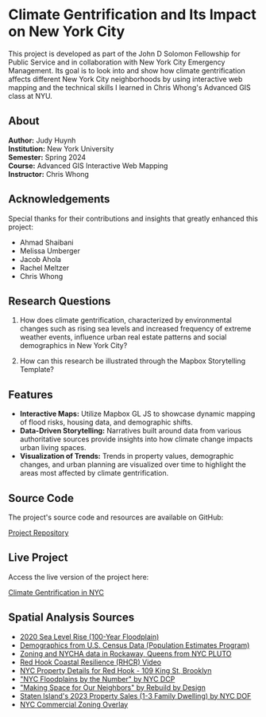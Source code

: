 # Climate Gentrification and Its Impact on New York City

This project is developed as part of the John D Solomon Fellowship for Public Service and in collaboration with New York City Emergency Management. Its goal is to look into and show how climate gentrification affects different New York City neighborhoods by using interactive web mapping and the technical skills I learned in Chris Whong's Advanced GIS class at NYU.

## About

**Author:** Judy Huynh  
**Institution:** New York University  
**Semester:** Spring 2024  
**Course:** Advanced GIS Interactive Web Mapping  
**Instructor:** Chris Whong  

## Acknowledgements

Special thanks for their contributions and insights that greatly enhanced this project:
- Ahmad Shaibani
- Melissa Umberger
- Jacob Ahola
- Rachel Meltzer
- Chris Whong

## Research Questions

1) How does climate gentrification, characterized by environmental changes such as rising sea levels and increased frequency of extreme weather events, influence urban real estate patterns and social demographics in New York City?

2) How can this research be illustrated through the Mapbox Storytelling Template?

## Features

- **Interactive Maps:** Utilize Mapbox GL JS to showcase dynamic mapping of flood risks, housing data, and demographic shifts.
- **Data-Driven Storytelling:** Narratives built around data from various authoritative sources provide insights into how climate change impacts urban living spaces.
- **Visualization of Trends:** Trends in property values, demographic changes, and urban planning are visualized over time to highlight the areas most affected by climate gentrification.

## Source Code

The project's source code and resources are available on GitHub:

[Project Repository](https://github.com/j00by/nycem-4)

## Live Project

Access the live version of the project here:

[Climate Gentrification in NYC](https://j00by.github.io/nycem-4/)

## Spatial Analysis Sources
- [2020 Sea Level Rise (100-Year Floodplain)](https://data.cityofnewyork.us/Environment/Sea-Level-Rise-Maps-2020s-100-year-Floodplain-/ezfn-5dsb)
- [Demographics from U.S. Census Data (Population Estimates Program)](https://www.census.gov/programs-surveys/popest.html)
- [Zoning and NYCHA data in Rockaway, Queens from NYC PLUTO](https://www.nyc.gov/site/planning/data-maps/open-data/dwn-pluto-mappluto.page)
- [Red Hook Coastal Resilience (RHCR) Video](https://www.nyc.gov/site/rhcr/progress/public-meetings-and-workshops.page)
- [NYC Property Details for Red Hook - 109 King St, Brooklyn](https://propertyinformationportal.nyc.gov/parcels/parcel/3005560121)
- ["NYC Floodplains by the Number" by NYC DCP](https://www.nyc.gov/assets/planning/download/pdf/plans-studies/resilient-neighborhoods/floodplain-by-numbers.pdf)
- ["Making Space for Our Neighbors" by Rebuild by Design](https://rebuildbydesign.org/uncategorized/climate-displacement-in-nyc/)
- [Staten Island's 2023 Property Sales (1-3 Family Dwelling) by NYC DOF](https://www.nyc.gov/site/finance/property/property-annualized-sales-update.page)
- [NYC Commercial Zoning Overlay](https://www.nyc.gov/site/planning/zoning/districts-tools/commercial-districts-c1-c8.page)
